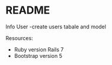 # README

Info 
    User -create users tabale and model


Resources:

* Ruby version Rails 7 
* Bootstrap version 5


